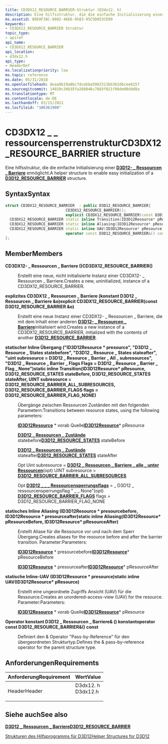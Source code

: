```yaml
---
title: CD3DX12_RESOURCE_BARRIER-Struktur (D3dx12. h)
description: Eine hilfsstruktur, die die einfache Initialisierung einer D3D12- \_ Ressourcen \_ Barriere ermöglicht.
ms.assetid: 89E0F38C-8802-46E6-9583-95C5D853CD99
keywords:
- CD3DX12_RESOURCE_BARRIER Struktur
topic_type:
- apiref
api_name:
- CD3DX12_RESOURCE_BARRIER
api_location:
- d3dx12.h
api_type:
- HeaderDef
ms.localizationpriority: low
ms.topic: reference
ms.date: 05/31/2018
ms.openlocfilehash: 8eaa9b19a8bc7dcebba5982313bb362dbcee6157
ms.sourcegitcommit: 14010c34b35fa268046c7683f021f86de08ddd0a
ms.translationtype: MT
ms.contentlocale: de-DE
ms.lasthandoff: 03/15/2021
ms.locfileid: "106361900"
---
```

# <a name="cd3dx12_resource_barrier-structure"></a><span data-ttu-id="4a351-104">CD3DX12 \_ \_ ressourcensperrenstruktur</span><span class="sxs-lookup"><span data-stu-id="4a351-104">CD3DX12\_RESOURCE\_BARRIER structure</span></span>

<span data-ttu-id="4a351-105">Eine hilfsstruktur, die die einfache Initialisierung einer [**D3D12- \_ Ressourcen \_ Barriere**](/windows/desktop/api/d3d12/ns-d3d12-d3d12_resource_barrier) ermöglicht.</span><span class="sxs-lookup"><span data-stu-id="4a351-105">A helper structure to enable easy initialization of a [**D3D12\_RESOURCE\_BARRIER**](/windows/desktop/api/d3d12/ns-d3d12-d3d12_resource_barrier) structure.</span></span>

## <a name="syntax"></a><span data-ttu-id="4a351-106">Syntax</span><span class="sxs-lookup"><span data-stu-id="4a351-106">Syntax</span></span>


```C++
struct CD3DX12_RESOURCE_BARRIER  : public D3D12_RESOURCE_BARRIER{
                           CD3DX12_RESOURCE_BARRIER();
                           explicit CD3DX12_RESOURCE_BARRIER(const D3D12_RESOURCE_BARRIER &o);
  CD3DX12_RESOURCE_BARRIER static inline Transition(ID3D12Resource* pResource, D3D12_RESOURCE_STATES stateBefore, D3D12_RESOURCE_STATES stateAfter, UINT subresource = D3D12_RESOURCE_BARRIER_ALL_SUBRESOURCES, D3D12_RESOURCE_BARRIER_FLAGS flags = D3D12_RESOURCE_BARRIER_FLAG_NONE);
  CD3DX12_RESOURCE_BARRIER static inline Aliasing(ID3D12Resource* pResourceBefore, ID3D12Resource* pResourceAfter);
  CD3DX12_RESOURCE_BARRIER static inline UAV(ID3D12Resource* pResource);
                           operator const D3D12_RESOURCE_BARRIER&() const;
};
```



## <a name="members"></a><span data-ttu-id="4a351-107">Member</span><span class="sxs-lookup"><span data-stu-id="4a351-107">Members</span></span>

<dl> <dt>

<span data-ttu-id="4a351-108">**CD3DX12- \_ Ressourcen \_ Barriere ()**</span><span class="sxs-lookup"><span data-stu-id="4a351-108">**CD3DX12\_RESOURCE\_BARRIER()**</span></span>
</dt> <dd>

<span data-ttu-id="4a351-109">Erstellt eine neue, nicht initialisierte Instanz einer CD3DX12- \_ Ressourcen \_ Barriere.</span><span class="sxs-lookup"><span data-stu-id="4a351-109">Creates a new, uninitialized, instance of a CD3DX12\_RESOURCE\_BARRIER.</span></span>

</dd> <dt>

<span data-ttu-id="4a351-110">**explizites CD3DX12 \_ Ressourcen \_ Barriere (konstant D3D12 \_ Ressourcen \_ Barriere &o)**</span><span class="sxs-lookup"><span data-stu-id="4a351-110">**explicit CD3DX12\_RESOURCE\_BARRIER(const D3D12\_RESOURCE\_BARRIER &o)**</span></span>
</dt> <dd>

<span data-ttu-id="4a351-111">Erstellt eine neue Instanz einer CD3DX12- \_ Ressourcen \_ Barriere, die mit dem Inhalt einer anderen [**D3D12- \_ Ressourcen \_ Barriere**](/windows/desktop/api/d3d12/ns-d3d12-d3d12_resource_barrier)initialisiert wird.</span><span class="sxs-lookup"><span data-stu-id="4a351-111">Creates a new instance of a CD3DX12\_RESOURCE\_BARRIER, initialized with the contents of another [**D3D12\_RESOURCE\_BARRIER**](/windows/desktop/api/d3d12/ns-d3d12-d3d12_resource_barrier).</span></span>

</dd> <dt>

<span data-ttu-id="4a351-112">**statischer Inline Übergang ("ID3D12Resource \* presource", "D3D12 \_ Resource \_ States statebefore", "D3D12 \_ Resource \_ States stateafter", "uint subresource = D3D12 \_ Resource \_ Barrier \_ All \_ subresources", "D3D12 \_ Resource \_ Barrier \_ Flags Flags = D3D12 \_ Resource \_ Barrier \_ Flag \_ None")**</span><span class="sxs-lookup"><span data-stu-id="4a351-112">**static inline Transition(ID3D12Resource\* pResource, D3D12\_RESOURCE\_STATES stateBefore, D3D12\_RESOURCE\_STATES stateAfter, UINT subresource = D3D12\_RESOURCE\_BARRIER\_ALL\_SUBRESOURCES, D3D12\_RESOURCE\_BARRIER\_FLAGS flags = D3D12\_RESOURCE\_BARRIER\_FLAG\_NONE)**</span></span>
</dt> <dd>

<span data-ttu-id="4a351-113">Übergänge zwischen Ressourcen Zuständen mit den folgenden Parametern:</span><span class="sxs-lookup"><span data-stu-id="4a351-113">Transitions between resource states, using the following parameters:</span></span>

<span data-ttu-id="4a351-114">[**ID3D12Resource**](/windows/desktop/api/d3d12/nn-d3d12-id3d12resource) \* vorab Quelle</span><span class="sxs-lookup"><span data-stu-id="4a351-114">[**ID3D12Resource**](/windows/desktop/api/d3d12/nn-d3d12-id3d12resource)\* pResource</span></span>

<span data-ttu-id="4a351-115">[**D3D12 \_ Ressourcen \_ Zustände**](/windows/desktop/api/d3d12/ne-d3d12-d3d12_resource_states) statebefore</span><span class="sxs-lookup"><span data-stu-id="4a351-115">[**D3D12\_RESOURCE\_STATES**](/windows/desktop/api/d3d12/ne-d3d12-d3d12_resource_states) stateBefore</span></span>

<span data-ttu-id="4a351-116">[**D3D12 \_ Ressourcen \_ Zustände**](/windows/desktop/api/d3d12/ne-d3d12-d3d12_resource_states) stateafter</span><span class="sxs-lookup"><span data-stu-id="4a351-116">[**D3D12\_RESOURCE\_STATES**](/windows/desktop/api/d3d12/ne-d3d12-d3d12_resource_states) stateAfter</span></span>

<span data-ttu-id="4a351-117">Opt Uint subresource = [ **D3D12 \_ Ressourcen \_ Barriere \_ alle \_ unter Ressourcen**](constants.md)</span><span class="sxs-lookup"><span data-stu-id="4a351-117">(opt) UINT subresource = [**D3D12\_RESOURCE\_BARRIER\_ALL\_SUBRESOURCES**](constants.md)</span></span>

<span data-ttu-id="4a351-118">Opt [**D3D12 \_ \_ \_ Ressourcensperrungsflags**](/windows/desktop/api/d3d12/ne-d3d12-d3d12_resource_barrier_flags) = \_ D3D12 \_ ressourcensperrungsflag " \_ \_ None"</span><span class="sxs-lookup"><span data-stu-id="4a351-118">(opt) [**D3D12\_RESOURCE\_BARRIER\_FLAGS**](/windows/desktop/api/d3d12/ne-d3d12-d3d12_resource_barrier_flags) flags = D3D12\_RESOURCE\_BARRIER\_FLAG\_NONE</span></span>

</dd> <dt>

<span data-ttu-id="4a351-119">**statisches Inline Aliasing (ID3D12Resource \* presourcebefore, ID3D12Resource \* presourceafter)**</span><span class="sxs-lookup"><span data-stu-id="4a351-119">**static inline Aliasing(ID3D12Resource\* pResourceBefore, ID3D12Resource\* pResourceAfter)**</span></span>
</dt> <dd>

<span data-ttu-id="4a351-120">Erstellt Aliase für die Ressource vor und nach dem Sperr Übergang.</span><span class="sxs-lookup"><span data-stu-id="4a351-120">Creates aliases for the resource before and after the barrier transition.</span></span> <span data-ttu-id="4a351-121">Parameter:</span><span class="sxs-lookup"><span data-stu-id="4a351-121">Parameters:</span></span>

<span data-ttu-id="4a351-122">[**ID3D12Resource**](/windows/desktop/api/d3d12/nn-d3d12-id3d12resource) \* presourcebefore</span><span class="sxs-lookup"><span data-stu-id="4a351-122">[**ID3D12Resource**](/windows/desktop/api/d3d12/nn-d3d12-id3d12resource)\* pResourceBefore</span></span>

<span data-ttu-id="4a351-123">[**ID3D12Resource**](/windows/desktop/api/d3d12/nn-d3d12-id3d12resource) \* presourceafter</span><span class="sxs-lookup"><span data-stu-id="4a351-123">[**ID3D12Resource**](/windows/desktop/api/d3d12/nn-d3d12-id3d12resource)\* pResourceAfter</span></span>

</dd> <dt>

<span data-ttu-id="4a351-124">**statische Inline-UAV (ID3D12Resource \* presource)**</span><span class="sxs-lookup"><span data-stu-id="4a351-124">**static inline UAV(ID3D12Resource\* pResource)**</span></span>
</dt> <dd>

<span data-ttu-id="4a351-125">Erstellt eine ungeordnete Zugriffs Ansicht (UAV) für die Ressource.</span><span class="sxs-lookup"><span data-stu-id="4a351-125">Creates an unordered-access-view (UAV) for the resource.</span></span> <span data-ttu-id="4a351-126">Parameter:</span><span class="sxs-lookup"><span data-stu-id="4a351-126">Parameters:</span></span>

<span data-ttu-id="4a351-127">[**ID3D12Resource**](/windows/desktop/api/d3d12/nn-d3d12-id3d12resource) \* vorab Quelle</span><span class="sxs-lookup"><span data-stu-id="4a351-127">[**ID3D12Resource**](/windows/desktop/api/d3d12/nn-d3d12-id3d12resource)\* pResource</span></span>

</dd> <dt>

<span data-ttu-id="4a351-128">**Operator konstant D3D12 \_ Ressourcen \_ Barriere& () konstant**</span><span class="sxs-lookup"><span data-stu-id="4a351-128">**operator const D3D12\_RESOURCE\_BARRIER&() const**</span></span>
</dt> <dd>

<span data-ttu-id="4a351-129">Definiert den & Operator "Pass-by-Reference" für den übergeordneten Strukturtyp.</span><span class="sxs-lookup"><span data-stu-id="4a351-129">Defines the & pass-by-reference operator for the parent structure type.</span></span>

</dd> </dl>

## <a name="requirements"></a><span data-ttu-id="4a351-130">Anforderungen</span><span class="sxs-lookup"><span data-stu-id="4a351-130">Requirements</span></span>



| <span data-ttu-id="4a351-131">Anforderung</span><span class="sxs-lookup"><span data-stu-id="4a351-131">Requirement</span></span> | <span data-ttu-id="4a351-132">Wert</span><span class="sxs-lookup"><span data-stu-id="4a351-132">Value</span></span> |
|-------------------|-------------------------------------------------------------------------------------|
| <span data-ttu-id="4a351-133">Header</span><span class="sxs-lookup"><span data-stu-id="4a351-133">Header</span></span><br/> | <dl> <span data-ttu-id="4a351-134"><dt>D3dx12. h</dt></span><span class="sxs-lookup"><span data-stu-id="4a351-134"><dt>D3dx12.h</dt></span></span> </dl> |



## <a name="see-also"></a><span data-ttu-id="4a351-135">Siehe auch</span><span class="sxs-lookup"><span data-stu-id="4a351-135">See also</span></span>

<dl> <dt>

[<span data-ttu-id="4a351-136">**D3D12 \_ Ressourcen \_ Barriere**</span><span class="sxs-lookup"><span data-stu-id="4a351-136">**D3D12\_RESOURCE\_BARRIER**</span></span>](/windows/desktop/api/d3d12/ns-d3d12-d3d12_resource_barrier)
</dt> <dt>

[<span data-ttu-id="4a351-137">Strukturen des Hilfsprogramms für D3D12</span><span class="sxs-lookup"><span data-stu-id="4a351-137">Helper Structures for D3D12</span></span>](helper-structures-for-d3d12.md)
</dt> </dl>

 

 






